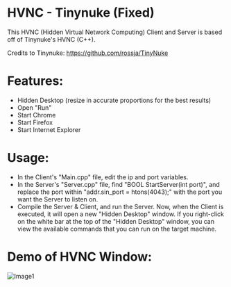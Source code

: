 # HVNC - Tinynuke (Fixed)
This HVNC (Hidden Virtual Network Computing) Client and Server is based off of Tinynuke's HVNC (C++).

Credits to Tinynuke: https://github.com/rossja/TinyNuke

# Features:
- Hidden Desktop (resize in accurate proportions for the best results)
- Open "Run"
- Start Chrome
- Start Firefox
- Start Internet Explorer

# Usage:
- In the Client's "Main.cpp" file, edit the ip and port variables.
- In the Server's "Server.cpp" file, find "BOOL StartServer(int port)", and replace the port within "addr.sin_port = htons(4043);" with the port you want the Server to listen on.
- Compile the Server & Client, and run the Server. Now, when the Client is executed, it will open a new "Hidden Desktop" window. If you right-click on the white bar at the top of the "Hidden Desktop" window, you can view the available commands that you can run on the target machine.

# Demo of HVNC Window:
![Image1](https://i.ibb.co/JxMn3j4/image.png)
